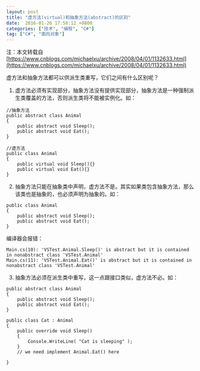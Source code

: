 ```yaml
---
layout: post
title: "虚方法(virtual)和抽象方法(abstract)的区别"
date:  2016-01-26 17:58:12 +0800
categories: ["技术", "编程", "C#"]
tag: ["C#", "面向对象"]
---
```


注：本文转载自 [https://www.cnblogs.com/michaelxu/archive/2008/04/01/1132633.html](https://www.cnblogs.com/michaelxu/archive/2008/04/01/1132633.html)

虚方法和抽象方法都可以供派生类重写，它们之间有什么区别呢？

1. 虚方法必须有实现部分，抽象方法没有提供实现部分，抽象方法是一种强制派生类覆盖的方法，否则派生类将不能被实例化。如：
```
//抽象方法
public abstract class Animal
{
    public abstract void Sleep();
    public abstract void Eat();
}

//虚方法
public class Animal
{
    public virtual void Sleep(){}
    public virtual void Eat(){}
}
```

2. 抽象方法只能在抽象类中声明，虚方法不是。其实如果类包含抽象方法，那么该类也是抽象的，也必须声明为抽象的。如：
```
public class Animal
{
    public abstract void Sleep();
    public abstract void Eat();
}
```
编译器会报错：
```
Main.cs(10): 'VSTest.Animal.Sleep()' is abstract but it is contained in nonabstract class 'VSTest.Animal'
Main.cs(11): 'VSTest.Animal.Eat()' is abstract but it is contained in nonabstract class 'VSTest.Animal'
```

3. 抽象方法必须在派生类中重写，这一点跟接口类似，虚方法不必。如：
```
public abstract class Animal
{
    public abstract void Sleep();
    public abstract void Eat();
}

public class Cat : Animal
{
    public override void Sleep()
    {
        Console.WriteLine( "Cat is sleeping" );
    }
    // we need implement Animal.Eat() here

}
```